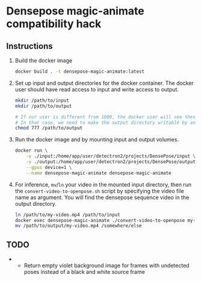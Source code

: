 # Densepose magic-animate compatibility hack

## Instructions

1. Build the docker image
   ```sh
   docker build . -t densepose-magic-animate:latest
   ```
2. Set up input and output directories for the docker container. The docker user should have read access to input and write access to output.
   ```sh
   mkdir /path/to/input
   mkdir /path/to/output

   # If our user is different from 1000, the docker user will see these mounted directories as not owned
   # In that case, we need to make the output directory writable by anyone
   chmod 777 /path/to/output
   ```
2. Run the docker image and by mounting input and output volumes.
   ```sh
   docker run \
       -v ./input:/home/app/user/detectron2/projects/DensePose/input \
       -v ./output:/home/app/user/detectron2/projects/DensePose/output \
       --gpus device=1 \
       --name densepose-magic-animate densepose-magic-animate
   ```
3. For inference, `mv`/`ln` your video in the mounted input directory, then run the `convert-video-to-openpose.sh` script by specifying the video file name as argument. You will find the densepose sequence video in the output directory.
   ```sh
   ln /path/to/my-video.mp4 /path/to/input
   docker exec densepose-magic-animate ./convert-video-to-openpose my-video.mp4
   mv /path/to/output/my-video.mp4 /somewhere/else
   ```

## TODO

- - Return empty violet background image for frames with undetected poses instead of a black and white source frame
